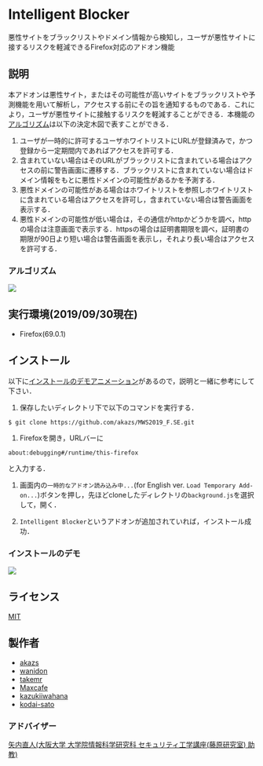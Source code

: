 # Intelligent Blocker

悪性サイトをブラックリストやドメイン情報から検知し，ユーザが悪性サイトに接するリスクを軽減できるFirefox対応のアドオン機能

## 説明

本アドオンは悪性サイト，またはその可能性が高いサイトをブラックリストや予測機能を用いて解析し，アクセスする前にその旨を通知するものである．これにより，ユーザが悪性サイトに接触するリスクを軽減することができる．本機能の[アルゴリズム][algorithm]は以下の決定木図で表すことができる．

1. ユーザが一時的に許可するユーザホワイトリストにURLが登録済みで，かつ登録から一定期間内であればアクセスを許可する．
1. 含まれていない場合はそのURLがブラックリストに含まれている場合はアクセスの前に警告画面に遷移する．ブラックリストに含まれていない場合はドメイン情報をもとに悪性ドメインの可能性があるかを予測する．
1. 悪性ドメインの可能性がある場合はホワイトリストを参照しホワイトリストに含まれている場合はアクセスを許可し，含まれていない場合は警告画面を表示する．
1. 悪性ドメインの可能性が低い場合は，その通信がhttpかどうかを調べ，httpの場合は注意画面で表示する．httpsの場合は証明書期限を調べ，証明書の期限が90日より短い場合は警告画面を表示し，それより長い場合はアクセスを許可する．

### アルゴリズム
![][algorithm]

[algorithm]:https://github.com/akazs/MWS2019_F.SE/blob/master/algorithm.png

## 実行環境(2019/09/30現在)

- Firefox(69.0.1)

## インストール

以下に[インストールのデモアニメーション][install_demo]があるので，説明と一緒に参考にして下さい．

1. 保存したいディレクトリ下で以下のコマンドを実行する．

`$ git clone https://github.com/akazs/MWS2019_F.SE.git`

1. Firefoxを開き，URLバーに

`about:debugging#/runtime/this-firefox`

と入力する．

1. 画面内の`一時的なアドオン読み込み中...`(for English ver. `Load Temporary Add-on...`)ボタンを押し，先ほどcloneしたディレクトリの`background.js`を選択して，開く．

1. `Intelligent Blocker`というアドオンが追加されていれば，インストール成功．

### インストールのデモ
![][install_demo]

[install_demo]:https://github.com/akazs/MWS2019_F.SE/blob/master/demo_test.gif


## ライセンス

[MIT](https://github.com/tcnksm/tool/blob/master/LICENCE)

## 製作者

- [akazs](https://github.com/akazs)
- [wanidon](https://github.com/wanidon)
- [takemr](https://github.com/takemr)
- [Maxcafe](https://github.com/Maxcafe)
- [kazukiiwahana](https://github.com/kazukiiwahana)
- [kodai-sato](https://github.com/kodai-sato)

### アドバイザー

[矢内直人(大阪大学 大学院情報科学研究科 セキュリティ工学講座(藤原研究室) 助教)](http://www-infosec.ist.osaka-u.ac.jp/~yanai/)
